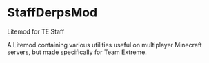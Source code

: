 # StaffDerpsMod
Litemod for TE Staff

A Litemod containing various utilities useful on multiplayer Minecraft servers, but made specifically for Team Extreme.